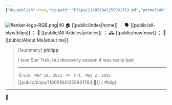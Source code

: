 ```yaml
---
{"dg-publish":true,"dg-path":"blips/110051941255901763.md","permalink":"/blips/110051941255901763/","title":"philipp on mastodon @ 2023-03-19"}
---
```



<div class="transclusion internal-embed is-loaded"><div class="markdown-embed">




![flenker-logo-RGB.png|40](/img/user/attachments/flenker-logo-RGB.png)
🏠 [[public/Index\|home]]  ⋮ 🗣️ [[public/all-blips\|blips]] ⋮  📝 [[public/All Articles\|articles]]  ⋮ 🕰️ [[public/now\|now]] ⋮ 🪪 [[public/About Me\|about me]]


</div></div>


> [!summary] **philipp**:
>
> I love Star Trek, but discovery season 4 was really bad
> - - -
>
> 🗓️ <code>Sun, Mar 19, 2023</code>  · ✏️ <code> Fri, May 2, 2025</code>  · [[public/blips/110051941255901763\|🔗]]
{ #blip}


- - -

 👾
